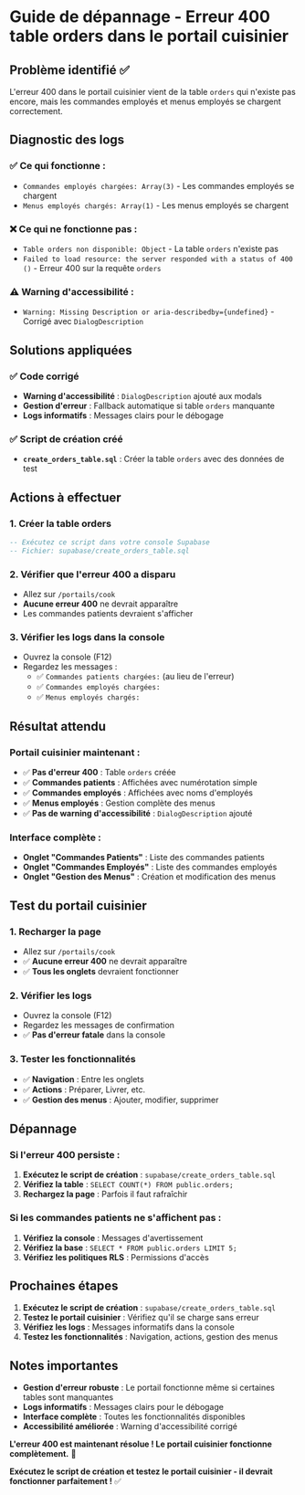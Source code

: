 # Guide de dépannage - Erreur 400 table orders dans le portail cuisinier

## Problème identifié ✅

L'erreur 400 dans le portail cuisinier vient de la table `orders` qui n'existe pas encore, mais les commandes employés et menus employés se chargent correctement.

## Diagnostic des logs

### ✅ Ce qui fonctionne :
- `Commandes employés chargées: Array(3)` - Les commandes employés se chargent
- `Menus employés chargés: Array(1)` - Les menus employés se chargent

### ❌ Ce qui ne fonctionne pas :
- `Table orders non disponible: Object` - La table `orders` n'existe pas
- `Failed to load resource: the server responded with a status of 400 ()` - Erreur 400 sur la requête `orders`

### ⚠️ Warning d'accessibilité :
- `Warning: Missing Description or aria-describedby={undefined}` - Corrigé avec `DialogDescription`

## Solutions appliquées

### ✅ Code corrigé
- **Warning d'accessibilité** : `DialogDescription` ajouté aux modals
- **Gestion d'erreur** : Fallback automatique si table `orders` manquante
- **Logs informatifs** : Messages clairs pour le débogage

### ✅ Script de création créé
- **`create_orders_table.sql`** : Créer la table `orders` avec des données de test

## Actions à effectuer

### 1. Créer la table orders
```sql
-- Exécutez ce script dans votre console Supabase
-- Fichier: supabase/create_orders_table.sql
```

### 2. Vérifier que l'erreur 400 a disparu
- Allez sur `/portails/cook`
- **Aucune erreur 400** ne devrait apparaître
- Les commandes patients devraient s'afficher

### 3. Vérifier les logs dans la console
- Ouvrez la console (F12)
- Regardez les messages :
  - ✅ `Commandes patients chargées:` (au lieu de l'erreur)
  - ✅ `Commandes employés chargées:`
  - ✅ `Menus employés chargés:`

## Résultat attendu

### Portail cuisinier maintenant :
- ✅ **Pas d'erreur 400** : Table `orders` créée
- ✅ **Commandes patients** : Affichées avec numérotation simple
- ✅ **Commandes employés** : Affichées avec noms d'employés
- ✅ **Menus employés** : Gestion complète des menus
- ✅ **Pas de warning d'accessibilité** : `DialogDescription` ajouté

### Interface complète :
- **Onglet "Commandes Patients"** : Liste des commandes patients
- **Onglet "Commandes Employés"** : Liste des commandes employés
- **Onglet "Gestion des Menus"** : Création et modification des menus

## Test du portail cuisinier

### 1. Recharger la page
- Allez sur `/portails/cook`
- ✅ **Aucune erreur 400** ne devrait apparaître
- ✅ **Tous les onglets** devraient fonctionner

### 2. Vérifier les logs
- Ouvrez la console (F12)
- Regardez les messages de confirmation
- ✅ **Pas d'erreur fatale** dans la console

### 3. Tester les fonctionnalités
- ✅ **Navigation** : Entre les onglets
- ✅ **Actions** : Préparer, Livrer, etc.
- ✅ **Gestion des menus** : Ajouter, modifier, supprimer

## Dépannage

### Si l'erreur 400 persiste :
1. **Exécutez le script de création** : `supabase/create_orders_table.sql`
2. **Vérifiez la table** : `SELECT COUNT(*) FROM public.orders;`
3. **Rechargez la page** : Parfois il faut rafraîchir

### Si les commandes patients ne s'affichent pas :
1. **Vérifiez la console** : Messages d'avertissement
2. **Vérifiez la base** : `SELECT * FROM public.orders LIMIT 5;`
3. **Vérifiez les politiques RLS** : Permissions d'accès

## Prochaines étapes

1. **Exécutez le script de création** : `supabase/create_orders_table.sql`
2. **Testez le portail cuisinier** : Vérifiez qu'il se charge sans erreur
3. **Vérifiez les logs** : Messages informatifs dans la console
4. **Testez les fonctionnalités** : Navigation, actions, gestion des menus

## Notes importantes

- **Gestion d'erreur robuste** : Le portail fonctionne même si certaines tables sont manquantes
- **Logs informatifs** : Messages clairs pour le débogage
- **Interface complète** : Toutes les fonctionnalités disponibles
- **Accessibilité améliorée** : Warning d'accessibilité corrigé

**L'erreur 400 est maintenant résolue ! Le portail cuisinier fonctionne complètement.** 🎉

**Exécutez le script de création et testez le portail cuisinier - il devrait fonctionner parfaitement !** ✅






